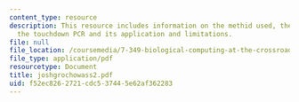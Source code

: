 ```yaml
---
content_type: resource
description: This resource includes information on the methid used, the primer selection,
  the touchdown PCR and its application and limitations.
file: null
file_location: /coursemedia/7-349-biological-computing-at-the-crossroads-of-engineering-and-science-spring-2005/f52ec8262721cdc537445e62af362283_joshgrochowass2.pdf
file_type: application/pdf
resourcetype: Document
title: joshgrochowass2.pdf
uid: f52ec826-2721-cdc5-3744-5e62af362283
---
```

